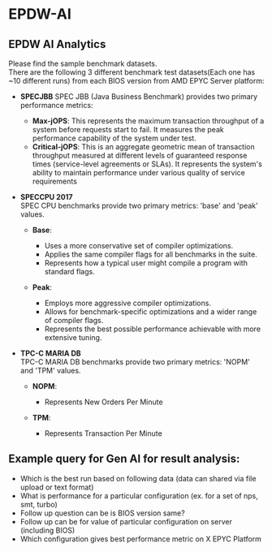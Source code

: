 # EPDW-AI

## EPDW AI Analytics

Please find the sample benchmark datasets.  
There are the following 3 different benchmark test datasets(Each one has ~10 different runs) from each BIOS version from AMD EPYC Server platform:

- **SPECJBB**
  SPEC JBB (Java Business Benchmark) provides two primary performance metrics:
  - **Max-jOPS**: This represents the maximum transaction throughput of a system before requests start to fail. It measures the peak performance capability of the system under test.
  - **Critical-jOPS**: This is an aggregate geometric mean of transaction throughput measured at different levels of guaranteed response times (service-level agreements or SLAs). It represents the system's ability to maintain performance under various quality of service requirements

- **SPECCPU 2017**  
  SPEC CPU benchmarks provide two primary metrics: 'base' and 'peak' values.  

  - **Base**:  
    - Uses a more conservative set of compiler optimizations.  
    - Applies the same compiler flags for all benchmarks in the suite.  
    - Represents how a typical user might compile a program with standard flags.  

  - **Peak**:  
    - Employs more aggressive compiler optimizations.  
    - Allows for benchmark-specific optimizations and a wider range of compiler flags.  
    - Represents the best possible performance achievable with more extensive tuning.
   
- **TPC-C MARIA DB**  
  TPC-C MARIA DB benchmarks provide two primary metrics: 'NOPM' and 'TPM' values.  

  - **NOPM**:  
    - Represents New Orders Per Minute  
    
  - **TPM**:  
    - Represents Transaction Per Minute



## Example query for Gen AI for result analysis:
 
- Which is the best run based on following data (data can shared via file upload or text format)
- What is performance for a particular configuration (ex. for a set of nps, smt, turbo)
- Follow up question can be is BIOS version same?
- Follow up can be for value of particular configuration on server (including BIOS)
- Which configuration gives best performance metric on X EPYC Platform
